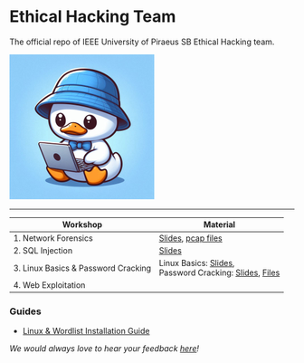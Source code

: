 # Ethical Hacking Team

The official repo of IEEE University of Piraeus SB Ethical Hacking team.

<img src="https://raw.githubusercontent.com/ieee-unipi-sb/Ethical-Hacking/refs/heads/main/assets/papaki.png" alt="hacker papaki" width="256" height="256" />

---

| Workshop                            | Material                                                     |
| ----------------------------------- | ------------------------------------------------------------ |
| 1. Network Forensics                | [Slides](https://github.com/ieee-unipi-sb/Ethical-Hacking/blob/main/Workshop%201%20-%20Network%20Forensics/Network%20Forensics.pdf), [pcap files](https://github.com/ieee-unipi-sb/Ethical-Hacking/tree/main/Workshop%201%20-%20Network%20Forensics/.pcap%20files) |
| 2. SQL Injection                    | [Slides](https://github.com/ieee-unipi-sb/Ethical-Hacking/blob/main/Workshop%202%20-%20SQL%20Injection/SQL%20Injection.pdf) |
| 3. Linux Basics & Password Cracking | Linux Basics: [Slides](https://github.com/ieee-unipi-sb/Ethical-Hacking/blob/main/Workshop%203%20-%20Linux%20Basics%20%26%20Password%20Cracking/Linux%20Basics.pdf), <br />Password Cracking: [Slides](https://github.com/ieee-unipi-sb/Ethical-Hacking/blob/main/Workshop%203%20-%20Linux%20Basics%20%26%20Password%20Cracking/Password%20Cracking.pdf), [Files](https://github.com/ieee-unipi-sb/Ethical-Hacking/tree/main/Workshop%203%20-%20Linux%20Basics%20%26%20Password%20Cracking/pwd%20cracking%20files) |
| 4. Web Exploitation                 |                                                              |

### Guides

- [Linux & Wordlist Installation Guide](https://github.com/ieee-unipi-sb/Ethical-Hacking/wiki/Linux-Installation-Guide)

*We would always love to hear your feedback [here](https://forms.gle/UcWnmqZSgw16C7d16)!*
